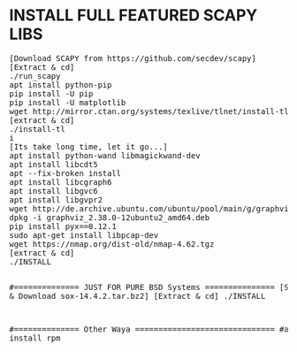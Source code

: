 <h1>INSTALL FULL FEATURED SCAPY LIBS</h1>
<pre>
[Download SCAPY from https://github.com/secdev/scapy]
[Extract & cd]
./run_scapy
apt install python-pip
pip install -U pip
pip install -U matplotlib
wget http://mirror.ctan.org/systems/texlive/tlnet/install-tl-unx.tar.gz
[extract & cd]
./install-tl
i
[Its take long time, let it go...]
apt install python-wand libmagickwand-dev
apt install libcdt5
apt --fix-broken install
apt install libcgraph6
apt install libgvc6
apt install libgvpr2
wget http://de.archive.ubuntu.com/ubuntu/pool/main/g/graphviz/graphviz_2.38.0-12ubuntu2_amd64.deb
dpkg -i graphviz_2.38.0-12ubuntu2_amd64.deb
pip install pyx==0.12.1
sudo apt-get install libpcap-dev
wget https://nmap.org/dist-old/nmap-4.62.tgz
[extract & cd]
./INSTALL

#============== JUST FOR PURE BSD Systems ===============
[Search & Download sox-14.4.2.tar.bz2]
[Extract & cd]
./INSTALL

#============== Other Waya ==============================
#apt install rpm
</pre>
